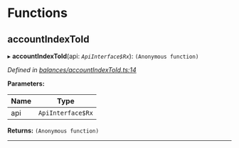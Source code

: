 

# Functions

<a id="accountindextoid"></a>

##  accountIndexToId

▸ **accountIndexToId**(api: *`ApiInterface$Rx`*): `(Anonymous function)`

*Defined in [balances/accountIndexToId.ts:14](https://github.com/polkadot-js/api/blob/f548dd4/packages/api-derive/src/balances/accountIndexToId.ts#L14)*

**Parameters:**

| Name | Type |
| ------ | ------ |
| api | `ApiInterface$Rx` |

**Returns:** `(Anonymous function)`

___

